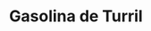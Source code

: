 ---
title: "Gasolina de Turril"
url: /santuario-de-quillacas/gasolina-de-turril/
shop: reparación de automóviles
---